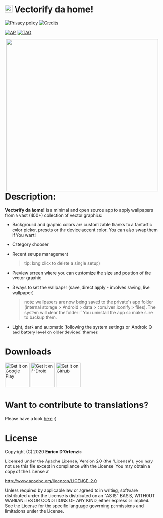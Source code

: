 # <img src ="https://upload.wikimedia.org/wikipedia/commons/b/b5/Kotlin-logo.png" width=24> Vectorify da home!


[![Privacy policy](https://img.shields.io/static/v1?label=Privacy-policy&message=read&color=ef9a9a)](https://github.com/enricocid/VectorifyDaHome/blob/master/PRIVACY-POLICY.md)
[![Credits](https://img.shields.io/static/v1?label=Contributors&message=many&color=81d4fa)](https://github.com/enricocid/VectorifyDaHome/blob/master/Credits.md)

[![API](https://img.shields.io/static/v1?label=API&message=21&color=a5d6a7)](https://developer.android.com/about/versions/android-5.0.html)
[![TAG](https://img.shields.io/static/v1?label=Tag&message=v1.8.1&color=ffe082)](https://github.com/enricocid/VectorifyDaHome/releases/tag/v1.8.1)



<img align="right" src="https://raw.githubusercontent.com/enricocid/VectorifyDaHome/master/vdh_38.gif" height="500px"/>


# Description:

**Vectorify da home!** is a minimal and open source app to apply wallpapers from a vast (400+) collection of vector graphics:

- Background and graphic colors are customizable thanks to a fantastic color picker, presets or the device accent color. You can also swap them if You want!

- Category chooser

- Recent setups management 
  >tip: long click to delete a single setup)

- Preview screen where you can customize the size and position of the vector graphic

- 3 ways to set the wallpaper (save, direct apply - involves saving, live wallpaper)
  >note: wallpapers are now being saved to the private's app folder (internal storage > Android > data > com.iven.iconify > files). The system will clear the folder if You uninstall the app so make sure to backup them.

- Light, dark and automatic (following the system settings on Android Q and battery level on older devices) themes


# Downloads

[<img alt="Get it on Google Play" height="80" src="https://play.google.com/intl/en_us/badges/images/generic/en_badge_web_generic.png">](https://play.google.com/store/apps/details?id=com.iven.iconify)
[<img alt="Get it on F-Droid" height="80" src="https://gitlab.com/fdroid/artwork/raw/master/badge/get-it-on.png">](https://f-droid.org/repository/browse/?fdid=com.iven.iconify)
[<img alt="Get it on Github" height="80" src="https://raw.githubusercontent.com/flocke/andOTP/master/assets/badges/get-it-on-github.png">](https://github.com/enricocid/VectorifyDaHome/releases)


# Want to contribute to translations?

Please have a look [here](https://github.com/enricocid/VectorifyDaHome/issues/13) :)


# License

Copyright (C) 2020 **Enrico D'Ortenzio**

Licensed under the Apache License, Version 2.0 (the "License");
you may not use this file except in compliance with the License.
You may obtain a copy of the License at

   http://www.apache.org/licenses/LICENSE-2.0

Unless required by applicable law or agreed to in writing, software distributed under the License is distributed on an "AS IS" BASIS, WITHOUT WARRANTIES OR CONDITIONS OF ANY KIND, either express or implied.
See the License for the specific language governing permissions and limitations under the License.
